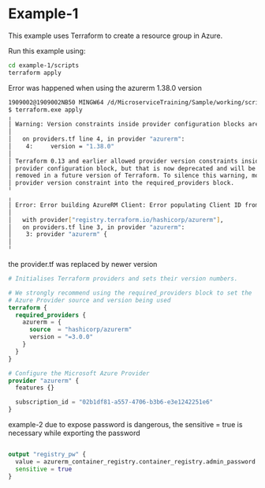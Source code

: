 # Example-1

This example uses Terraform to create a resource group in Azure.

Run this example using:

```bash
cd example-1/scripts
terraform apply
```


Error was happened when using the azurerm 1.38.0 version 
```bash
1909002@1909002NB50 MINGW64 /d/MicroserviceTraining/Sample/working/scripts (master)
$ terraform.exe apply
╷
│ Warning: Version constraints inside provider configuration blocks are deprecated
│
│   on providers.tf line 4, in provider "azurerm":
│    4:     version = "1.38.0"
│
│ Terraform 0.13 and earlier allowed provider version constraints inside the
│ provider configuration block, but that is now deprecated and will be
│ removed in a future version of Terraform. To silence this warning, move the
│ provider version constraint into the required_providers block.
╵
╷
│ Error: Error building AzureRM Client: Error populating Client ID from the Azure CLI: No Authorization Tokens were found - please ensure the Azure CLI is installed and then log-in with `az login`.
│
│   with provider["registry.terraform.io/hashicorp/azurerm"],
│   on providers.tf line 3, in provider "azurerm":
│    3: provider "azurerm" {
│
╵
```

the provider.tf was replaced by newer version 
```tf
# Initialises Terraform providers and sets their version numbers.

# We strongly recommend using the required_providers block to set the
# Azure Provider source and version being used
terraform {
  required_providers {
    azurerm = {
      source  = "hashicorp/azurerm"
      version = "=3.0.0"
    }
  }
}

# Configure the Microsoft Azure Provider
provider "azurerm" {
  features {}

  subscription_id = "02b1df81-a557-4706-b3b6-e3e1242251e6"
}
```


example-2
due to expose password is dangerous,
the sensitive = true is necessary while exporting the password
```tf

output "registry_pw" {
  value = azurerm_container_registry.container_registry.admin_password
  sensitive = true 
}

```
